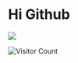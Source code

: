 # Hi Github

![](https://github-readme-stats.vercel.app/api?username=LinuxWin232&show_icons=true&theme=transparent)

![Visitor Count](https://profile-counter.glitch.me/LinuxWin232/count.svg)


